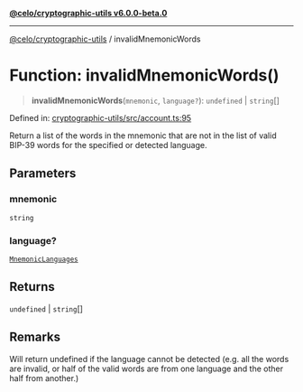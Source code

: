 [**@celo/cryptographic-utils v6.0.0-beta.0**](../README.md)

***

[@celo/cryptographic-utils](../globals.md) / invalidMnemonicWords

# Function: invalidMnemonicWords()

> **invalidMnemonicWords**(`mnemonic`, `language?`): `undefined` \| `string`[]

Defined in: [cryptographic-utils/src/account.ts:95](https://github.com/celo-org/developer-tooling/blob/master/packages/sdk/cryptographic-utils/src/account.ts#L95)

Return a list of the words in the mnemonic that are not in the list of valid BIP-39 words for the
specified or detected language.

## Parameters

### mnemonic

`string`

### language?

[`MnemonicLanguages`](../enumerations/MnemonicLanguages.md)

## Returns

`undefined` \| `string`[]

## Remarks

Will return undefined if the language cannot be detected (e.g.  all the words are
invalid, or half of the valid words are from one language and the other half from another.)
